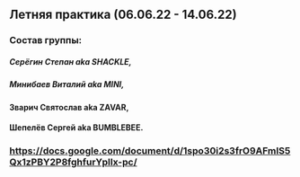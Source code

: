 ## Летняя практика (06.06.22 - 14.06.22)
### Состав группы: 
##### Серёгин Степан aka SHACKLE, 
##### Минибаев Виталий aka MINI, 
#### Зварич Святослав aka ZAVAR, 
#### Шепелёв Сергей aka BUMBLEBEE.

### https://docs.google.com/document/d/1spo30i2s3frO9AFmIS5Qx1zPBY2P8fghfurYplIx-pc/
